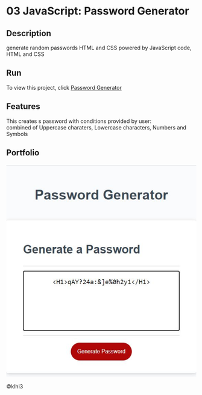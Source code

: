 # 03 JavaScript: Password Generator

## Description

 generate random passwords  HTML and CSS powered by JavaScript code, HTML and CSS

 ## Run
To view this project, click [Password Generator](https://klhi3.github.io/password-generator/)

## Features
This creates s password with conditions provided by user:  
combined  of Uppercase charaters, Lowercase characters, Numbers and Symbols 

## Portfolio
  
![Portfolio](./assets/images/page.png)

    

:copyright:klhi3

